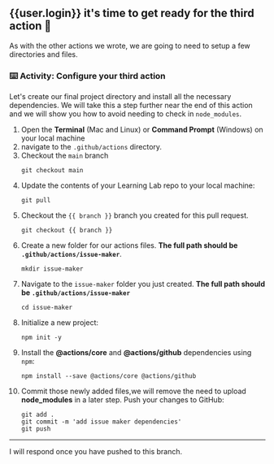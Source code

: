 ## {{user.login}} it's time to get ready for the third action 🎉

As with the other actions we wrote, we are going to need to setup a few directories and files.

### :keyboard: Activity: Configure your third action

Let's create our final project directory and install all the necessary dependencies. We will take this a step further near the end of this action and we will show you how to avoid needing to check in `node_modules`.

1. Open the **Terminal** (Mac and Linux) or **Command Prompt** (Windows) on your local machine
1. navigate to the `.github/actions` directory.
1. Checkout the `main` branch
   ```shell
   git checkout main
   ```
1. Update the contents of your Learning Lab repo to your local machine:
   ```shell
   git pull
   ```
1. Checkout the `{{ branch }}` branch you created for this pull request.
   ```shell
   git checkout {{ branch }}
   ```
1. Create a new folder for our actions files. **The full path should be `.github/actions/issue-maker`**.
   ```shell
   mkdir issue-maker
   ```
1. Navigate to the `issue-maker` folder you just created. **The full path should be `.github/actions/issue-maker`**
   ```shell
   cd issue-maker
   ```
1. Initialize a new project:
   ```shell
   npm init -y
   ```
1. Install the **@actions/core** and **@actions/github** dependencies using `npm`:
   ```shell
   npm install --save @actions/core @actions/github
   ```
1. Commit those newly added files,we will remove the need to upload **node_modules** in a later step. Push your changes to GitHub:
   ```shell
   git add .
   git commit -m 'add issue maker dependencies'
   git push
    ```

---

I will respond once you have pushed to this branch.

